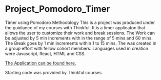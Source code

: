 # Project_Pomodoro_Timer
Timer using Pomodoro Methodology
This is a project was produced under the guidiance of my courses with Thinkful. It is a timer applicaton that allows the user to customize their work and break sessions. The Work can be adjusted by 5 min increments with in the range of 5 mins and 60 mins. The Break goes by 1 min increments within 1 to 15 mins. The was created in a group effort with fellow cohort members. Languages used in creation were Javascript, React, HTML and CSS.


[The Application can be found here.](https://www.google.com)


Starting code was provided by Thinkful courses.
